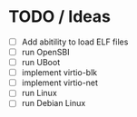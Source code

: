 # TODO / Ideas

* [ ] Add abitility to load ELF files
* [ ] run OpenSBI
* [ ] run UBoot
* [ ] implement virtio-blk
* [ ] implement virtio-net
* [ ] run Linux
* [ ] run Debian Linux
